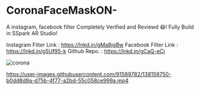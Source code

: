 # CoronaFaceMaskON-
A instagram, facebook filter Completely Verified and Reviewd 😷!
Fully Build in SSpark AR Studio!


Instagram Filter Link : https://lnkd.in/gMa8jgBw
Facebook Filter Link : https://lnkd.in/g5Uf95-k
Github Repo. : https://lnkd.in/gCaQ-eCi

![corona](https://user-images.githubusercontent.com/91589782/138159734-8be1c8c0-1b50-4514-b43e-9664e7a0c0bc.jpeg)


https://user-images.githubusercontent.com/91589782/138159750-b0dd8d9a-d75b-4f77-a2bd-55c058ce999a.mp4

